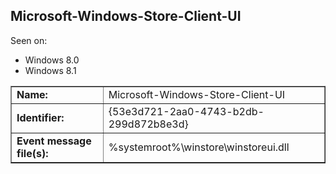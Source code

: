 ## Microsoft-Windows-Store-Client-UI

Seen on:
* Windows 8.0
* Windows 8.1

<table border="1" class="docutils">
  <tbody>
    <tr>
      <td><b>Name:</b></td>
      <td>Microsoft-Windows-Store-Client-UI</td>
    </tr>
    <tr>
      <td><b>Identifier:</b></td>
      <td>{53e3d721-2aa0-4743-b2db-299d872b8e3d}</td>
    </tr>
    <tr>
      <td><b>Event message file(s):</b></td>
      <td>%systemroot%\winstore\winstoreui.dll</td>
    </tr>
  </tbody>
</table>

&nbsp;

